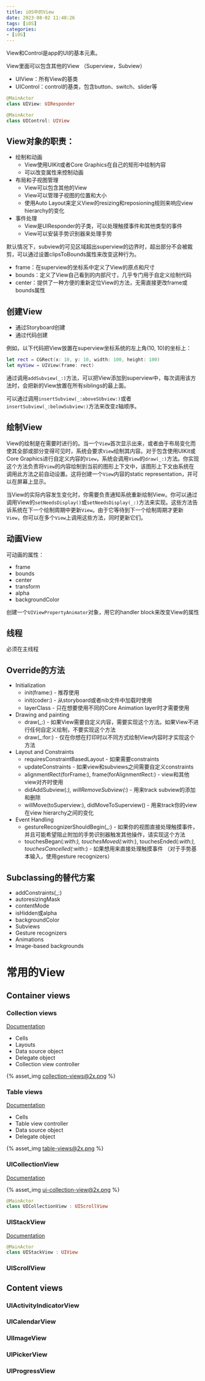 ```yaml
---
title: iOS中的View
date: 2023-08-02 11:48:26
tags: [iOS]
categories:
- [iOS]
---
```

View和Control是app的UI的基本元素。

View里面可以包含其他的View （Superview，Subview）

- UIView：所有View的基类
- UIControl：control的基类，包含button、switch、slider等

```swift
@MainActor
class UIView: UIResponder
```

```swift
@MainActor
class UIControl: UIView
```

## View对象的职责：
- 绘制和动画
  - View使用UIKit或者Core Graphics在自己的矩形中绘制内容
  - 可以改变属性来控制动画
- 布局和子视图管理
  - View可以包含其他的View
  - View可以管理子视图的位置和大小
  - 使用Auto Layout来定义View的resizing和reposioning规则来响应view hierarchy的变化
- 事件处理
  - View是UIResponder的子类，可以处理触摸事件和其他类型的事件
  - View可以安装手势识别器来处理手势

默认情况下，subview的可见区域超出superview的边界时，超出部分不会被裁剪，可以通过设置clipsToBounds属性来改变这种行为。

- frame：在superview的坐标系中定义了View的原点和尺寸
- bounds：定义了View自己看到的内部尺寸，几乎专门用于自定义绘制代码
- center：提供了一种方便的重新定位View的方法，无需直接更改frame或bounds属性

## 创建View
- 通过Storyboard创建
- 通过代码创建

例如，以下代码把View放置在superview坐标系统的左上角(10, 10)的坐标上：
```swift
let rect = CGRect(x: 10, y: 10, width: 100, height: 100)
let myView = UIView(frame: rect)
```
通过调用`addSubview(_:)`方法，可以把View添加到superview中，每次调用该方法时，会把新的View放置在所有siblings的最上面。

可以通过调用`insertSubview(_:aboveSUbview:)`或者`insertSubview(_:belowSubview:)`方法来改变z轴顺序。

## 绘制View
View的绘制是在需要时进行的。当一个`View`首次显示出来，或者由于布局变化而使其全部或部分变得可见时，系统会要求`View`绘制其内容。对于包含使用UIKit或Core Graphics进行自定义内容的`View`，系统会调用`View`的`draw(_:)`方法。你实现这个方法负责将`View`的内容绘制到当前的图形上下文中，该图形上下文由系统在调用此方法之前自动设置。这将创建一个`View`内容的static representation，并可以在屏幕上显示。

当View的实际内容发生变化时，你需要负责通知系统重新绘制View。你可以通过调用View的`setNeedsDisplay()`或`setNeedsDisplay(_:)`方法来实现。这些方法告诉系统在下一个绘制周期中更新`View`。由于它等待到下一个绘制周期才更新`View`，你可以在多个`View`上调用这些方法，同时更新它们。

## 动画View
可动画的属性：
- frame
- bounds
- center
- transform
- alpha
- backgroundColor

创建一个`UIViewPropertyAnimator`对象，用它的handler block来改变View的属性

## 线程
必须在主线程

## Override的方法
- Initialization
  - init(frame:) - 推荐使用
  - init(coder:) - 从storyboard或者nib文件中加载时使用
  - layerClass - 只在想要使用不同的Core Animation layer时才需要使用
- Drawing and painting
  - draw(_:) - 如果View需要自定义内容，需要实现这个方法。如果View不进行任何自定义绘制，不要实现这个方法
  - draw(_:for:) - 仅在你想在打印时以不同方式绘制View内容时才实现这个方法
- Layout and Constraints
  - requiresConstraintBasedLayout - 如果需要constraints
  - updateConstraints - 如果view和subviews之间需要自定义constraints
  - alignmentRect(forFrame:), frame(forAlignmentRect:) - view和其他view对齐时使用
  - didAddSubview(_:), willRemoveSubview(_:) - 用来track subview的添加和删除
  - willMove(toSuperview:), didMoveToSuperview() - 用来track你的view在view hierarchy之间的变化
- Event Handling
  - gestureRecognizerShouldBegin(_:) - 如果你的视图直接处理触摸事件，并且可能希望阻止附加的手势识别器触发其他操作，请实现这个方法
  - touchesBegan(_:with:), touchesMoved(_:with:), touchesEnded(_:with:), touchesCancelled(_:with:) - 如果想用来直接处理触摸事件 （对于手势基本输入，使用gesture recognizers）

## Subclassing的替代方案
- addConstraints(_:)
- autoresizingMask
- contentMode
- isHidden或alpha
- backgroundColor
- Subviews
- Gesture recognizers
- Animations
- Image-based backgrounds

# 常用的View
## Container views
### Collection views
[Documentation](https://developer.apple.com/documentation/uikit/views_and_controls/collection_views)

- Cells
- Layouts
- Data source object
- Delegate object
- Collection view controller

{% asset_img collection-views@2x.png %}

### Table views
[Documentation](https://developer.apple.com/documentation/uikit/views_and_controls/table_views)

- Cells
- Table view controller
- Data source object
- Delegate object

{% asset_img table-views@2x.png %}

### UICollectionView
[Documentation](https://developer.apple.com/documentation/uikit/uicollectionview)

{% asset_img ui-collection-view@2x.png %}

```swift
@MainActor
class UICollectionView : UIScrollView
```

### UIStackView
[Documentation](https://developer.apple.com/documentation/uikit/uistackview)

```swift
@MainActor
class UIStackView : UIView
```

### UIScrollView

## Content views
### UIActivityIndicatorView
### UICalendarView
### UIImageView
### UIPickerView
### UIProgressView


